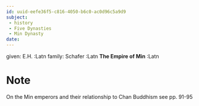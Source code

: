 ```yaml
---
id: uuid-eefe36f5-c816-4050-b6c0-ac0d96c5a9d9
subject: 
 - history
 - Five Dynasties
 - Min Dynasty
date: 
---
```


given: E.H. :Latn
family: Schafer :Latn
**The Empire of Min** :Latn
# Note
On the Min emperors and their relationship to Chan Buddhism see pp. 91-95